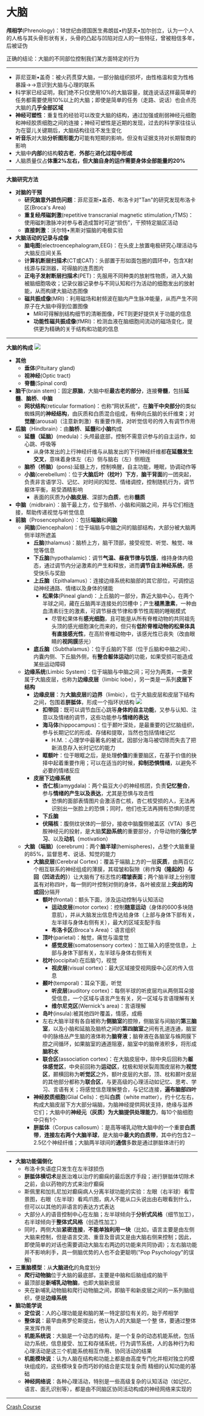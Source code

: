 # 大脑
**颅相学**(Phrenology)：18世纪由德国医生弗朗兹•约瑟夫•加尔创立，认为一个人的人格与其头骨形状有关，头骨的凸起与凹陷对应人的一些特征，曾被相信多年，后被证伪

正确的结论：大脑的不同部位控制我们某方面特定的行为

---
* 菲尼亚斯•盖奇：被火药贯穿大脑，一部分脑组织损坏，由性格温和变为性格暴躁→→意识到大脑与心理的联系
* 科学家已经证明，我们绝不只仅使用10%的大脑容量，就连说话这样最简单的任务都需要使用10%以上的大脑；即使是简单的任务（走路、说话）也会点亮大脑的**几乎全部区域**
* **神经可塑性**：重复性的经验可以改变大脑的结构，通过加强或削弱神经元细胞和神经胶质细胞之间的连接；神经可塑性是近期的发现，过去的科学家往往认为在婴儿关键期后，大脑结构往往不发生变化
* **听音乐**对大脑**分析图形能力**可能有短期的影响，但没有证据支持对长期智商的影响
* 大脑中**内部**的结构**较古老**，**外部**在**进化过程中形成**
* 人脑质量仅占**体重2%**左右，但大脑自身的运作需要身体**全部能量的20%**
---
**大脑研究方法**
* **对脑的干预**
  * **研究脑意外损伤问题**：菲尼亚斯•盖奇、布洛卡对"Tan"的研究发现布洛卡区(Broca's Area)
  * **重复经颅磁刺激**(repetitive transcranial magnetic stimulation,rTMS)：使用磁刺激脉冲对参与者造成暂时可逆“损伤”，干预特定脑区活动
  * **直接刺激**：沃尔特•黑斯对猫脑的电极实验
* **大脑活动的记录与成像**
  * **脑电图**(electroencephalogram,EEG)：在头皮上放置电极研究心理活动与大脑反应间关系
  * **计算机断层扫描术**(CT或CAT)：头部置于形如面包圈的圆环中，包含X射线源与探测器，可得脑的连贯图片
  * **正电子发射断层扫描术**(PET)：先服用不同种类的放射性物质，进入大脑被脑细胞吸收；记录仪器记录参与不同认知和行为活动的细胞发出的放射能，从而构建大脑动态图像
  * **磁共振成像**(MRI)：利用磁场和射频波在脑内产生脉冲能量，从而产生不同原子在大脑中得到位置图像
    * MRI可得解剖结构细节的清晰图像，PET则更好提供关于功能的信息
    * **功能性磁共振成像**(fMRI)：检测血液在脑细胞间流动的磁场变化，提供更为精确的关于结构和功能的信息
---
**大脑的构成**
![](images/2022-02-12-22-13-11.png)
* **其他**
  * **垂体**(Pituitary gland)
  * **视神经**(Optic tract)
  * **脊髓**(Spinal cord)
* **脑干**(brain stem)：固定**原脑**，大脑中枢**最古老的部分**，连接**脊髓**，包括**延髓**、**脑桥**、**中脑**    
  * **网状结构**(reticular formation)：也称“网状系统”，在**脑干中央部分**的类似蜘蛛网的**神经结构**，由灰质和白质混合组成，有伸向丘脑的长纤维束；对**觉醒**(arousal)（注意新刺激）有重要作用，对听觉信号的传入有调节作用
* **后脑**（Hindbrain）：由**脑桥**、**延髓**和**小脑**构成
  * **延髓（延脑）**(medula)：头颅最底部，控制不需意识参与的自主运作，如心跳、呼吸等
    * 从身体发出的上行神经纤维与从脑发出的下行神经纤维都**在延髓发生交叉**，意味着身体左（右）侧与脑右（左）侧相连
  * **脑桥（桥脑）**(pons):延髓上方，控制唤醒，自主功能，睡眠，协调动作等
  * **小脑**(cerebellum)：位于**大脑后叶（枕叶）下方**，**脑干背面**的一团突起，负责非言语学习、记忆、对时间的知觉、情绪调控，控制随机行为，调节躯体平衡，易受酒精影响
    * 表面的灰质为**小脑皮层**、深部为**白质**，也称**髓质**
* **中脑**（midbrain）：脑干最上方，位于脑桥、小脑和间脑之间，并与它们相连接，帮助传递视觉与听觉信息 
* **前脑**（Prosencephalon）：包括**端脑**和**间脑**
  * **间脑**(Diencephalon)：位于端脑与中脑之间的脑部结构，大部分被大脑两侧半球所遮盖
    * **丘脑**(thalamus)：脑桥上方，脑干顶部，接受视觉、听觉、触觉、味觉等信息
    * **下丘脑**(hypothalamic)：调节**气温、昼夜节律与饥饿**，维持身体内稳态，通过调节内分泌激素的产生和释放，进而**调节自主神经系统**，感受快乐与奖励
    * **上丘脑**（Epithalamus）：连接边缘系统和脑部的其它部位，可调控运动神经通路、情绪以及身体的储能
      * **松果体**(Pineal gland)：上丘脑的一部分，靠近大脑中心，在两个半球之间，藏在丘脑两半连接处的凹槽中；产生**褪黑激素**，一种由血清素衍生的激素，可调节昼夜节律和季节性周期的睡眠模式
        * 尽管松果体有**感光细胞**，且可能是从所有脊椎动物的共同祖先头顶的感光细胞演化而来的，但只有**低阶脊椎动物的松果体具有直接感光性**，在高阶脊椎动物中，该感光性已丧失（改由眼睛的**视网膜**感光）
    * **底丘脑**（Subthalamus）：位于丘脑的下部（位于丘脑和中脑之间）、内囊内侧、下丘脑外侧，有**整合躯体运动**的功能，如果受损可能造成某些运动障碍
  * **边缘系统**(Limbic System)：位于端脑与中脑之间；可分为两类，一类隶属于大脑皮层，也称为**边缘皮层**（limbic lobe），另一类是一系列**皮层下结构**
    * **边缘皮层**：为**大脑皮层**的**边界**（limbic），位于大脑皮层和皮层下结构之间，包围着**胼胝体**，形成一个指环状结构
![](images/limbiclobe.jpg)
      * **扣带回**：既可以调节血压心跳等**身体的自主功能**，又参与认知、注意以及情绪的调节，这些功能参与**情绪的表达**
      * **海马体**(hippocampus)：位于颞叶深处，是最重要的记忆脑组织，参与长期记忆的形成、存储和提取，当然也包括情绪记忆
        * H.M.：心理学中最著名的被试，因部分海马被切除而失去了把新消息存入长时记忆的能力
      * **眶额叶**：位于眼眶之后，是处理**价值**的重要脑区，在基于价值的抉择中起着重要作用；可以在适当的时候，**抑制恐惧情绪**，以避免不必要的情绪反应
    * **皮层下边缘系统**
      * **杏仁核**(amygdala)：两个扁豆大小的神经核团，负责**记忆整合**，参与**情绪的产生以及表达**，尤其是恐惧与攻击性
        * 恐惧的面部表情图片会激活杏仁核，杏仁核受损的人，无法再识别出一张脸上的恐惧；同时，他们也无法再拥有恐惧的感觉
      * **下丘脑**
      * **伏隔核**：腹侧纹状体的一部分，接收中脑腹侧被盖区（VTA）多巴胺神经元的投射，是大脑**奖励系统**的重要部分，介导动物的**强化学习**、以及**动机**（motivation）
  * **大脑（端脑）**(cerebrum)：两个**脑半球**(hemispheres)，占整个大脑重量的85%，监督思考、说话、知觉的能力
    * **大脑皮层**(Cerebral Cortex)：覆盖于端脑上方的一层**灰质**，由两百亿个相互联系的神经组成的薄膜，其褶皱和裂隙（称作**沟（隆起的）与回（凹进去的）**）让大脑有了标志性的**褶皱表面**；两个脑半球上分别覆盖有对称四叶，每一侧的叶控制对侧的身体，各叶被皮层上**突出的沟或回**分隔开
      * **额叶**(frontal)：额头下面，涉及运动控制与认知活动
        * **运动皮层**(motor cortex)：控制**随意运动**（身体的600多块随意肌），并从大脑发出信息传达给身体（上部与身体下部有关，左半球与身体右侧有关），最大的区域支配手指
        * **布洛卡区**(Broca's Area)：语言组织
      * **顶叶**(parietal)：触觉，痛觉与温度觉
        * **感觉皮层**(somatosensory cortex)：加工输入的感觉信息，上部与身体下部有关，左半球与身体右侧有关
      * **枕叶**(occipital):在后脑勺，视觉
        * **视皮层**(visual cortex)：最大区域接受视网膜中心区的传入信息
      * **颞叶**(temporal)：耳朵下面，听觉
        * **听皮层**(auditory cortex)：每侧半球的听皮层均从两侧耳朵接受信息，一个区域与语言产生有关，另一区域与言语理解有关
        * **维尔尼克区**(Wernick's area)：言语理解
      * **岛叶**(insula):被其他四叶覆盖，情感，成瘾
      * 左右大脑半球有各自被称为**侧脑室**的腔隙，侧脑室与间脑的**第三脑室**，以及小脑和延脑及脑桥之间的**第四脑室**之间有孔道连通，脑室中的脉络丛产生脑的液体称为**脑脊液**；脑脊液在各脑室与蛛网膜下腔之间循环，如果脑室的通道阻塞，脑室中的脑脊液积多，将形成**脑积水**
      * **联合区**(association cortex)：在大脑皮层中，除中央后回称为**躯体感觉区**，中央前回称为**运动区**，枕极和矩状裂周围皮层称为**视觉区**，颞横回称为**听觉区**之外，额叶皮层的大部，顶、枕和颞叶皮层的其他部分都称为**联合区**，与更高级的心理活动如记忆、思考、学习、言语有关；将感觉信息理解整合，与记忆连接，**遍布脑部四叶**
    * **神经胶质细胞**(Glial Cells)：也叫**白质**（white matter），约十亿左右，构成大脑皮层下方大部分端脑，为脑神经提供网状支持，绝缘与滋养它们；大脑中的**神经元（灰质）**为大脑提供**处理能力**，每10个脑细胞中只有1个
    * **胼胝体**（Corpus callosum）：是高等哺乳动物大脑中的一个重要**白质带**，**连接左右两个大脑半球**，是大脑中**最大的白质带**，其中约包含2－2.5亿个神经纤维；大脑两半球间的**通信**多数是通过胼胝体进行的
---
* **大脑功能偏侧化**
  * 布洛卡失语症只发生在左半球损伤
  * **胼胝体横切术**是医治难以治疗的癫痫的最后医疗手段；进行胼胝体切除术之前，会以药物的方式来治疗癫痫
  * 斯佩里和加扎尼加对癫痫病人分离半球功能的实验：左眼（右半球）看雪景图，右眼（左半球）看鸡爪图，病人不能从口头说出由右眼看到什么，但可以以其他的非语言的表达方式表达
  * 大部分人的语音控制中心在左脑；左半球倾向于**分析式风格**（细节加工），右半球倾向于**整体式风格**（创造性加工）
  * 同时，两侧大脑**紧密连接**，**不能单独利用一块**（比如，语言主要是由左侧大脑来控制，但是语言交流、重音及音调又是由大脑右侧来控制；因此，即使简单的对话也需要调动大脑左右两边的功能来共同协调）；左右脑功能并不影响利手，具一侧脑优势的人也不会更聪明("Pop Psychology"的误解)
* **三重脑模型**：从**大脑进化**的角度划分
  * **爬行动物脑**位于大脑的最底部，主要是中脑和后脑组成的脑干
  * 最顶部是**新哺乳动物脑**，也即大脑新皮层
  * 夹在新哺乳动物脑和爬行动物脑之间，即脑干和新皮层之间的一系列脑组织，便是**边缘系统**
* **脑功能学说**
  * **定位说**：人的心理功能是和脑的某一特定部位有关的，始于颅相学 
  * **整体说**：最早由弗罗伦斯提出，他认为人的大脑是一个整 体，要通过整体来发挥作用
  * **机能系统说**：大脑是一个动态的结构，是一个复杂的动态机能系统，包括动力系统，信息接受、加工和存储系统，行为调节系统，人的各种行为和心理活动是这三个机能系统相互作用、协同活动的结果
  * **机能模块说**：认为人脑在结构和功能上都是由高度专门化并相对独立的模块组成的，这些模块复杂而巧妙的结合是实现复杂而 精细的认知功能的基础
  * **神经网络说**：各种心理活动，特别是一些高级复杂的认知活动（如记忆、语言、面孔识别等），都是由不同脑区协同活动构成的神经网络来实现的
---
[Crash Course](https://www.bilibili.com/video/BV1Zs411c7W6?p=5)